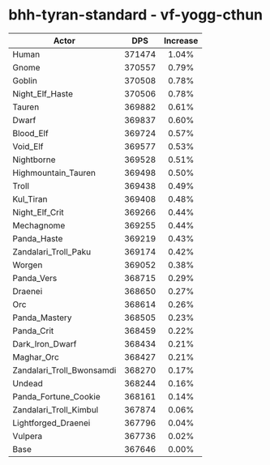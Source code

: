 # bhh-tyran-standard - vf-yogg-cthun
| Actor | DPS | Increase |
|---|:---:|:---:|
|Human|371474|1.04%|
|Gnome|370557|0.79%|
|Goblin|370508|0.78%|
|Night_Elf_Haste|370506|0.78%|
|Tauren|369882|0.61%|
|Dwarf|369837|0.60%|
|Blood_Elf|369724|0.57%|
|Void_Elf|369577|0.53%|
|Nightborne|369528|0.51%|
|Highmountain_Tauren|369498|0.50%|
|Troll|369438|0.49%|
|Kul_Tiran|369408|0.48%|
|Night_Elf_Crit|369266|0.44%|
|Mechagnome|369255|0.44%|
|Panda_Haste|369219|0.43%|
|Zandalari_Troll_Paku|369174|0.42%|
|Worgen|369052|0.38%|
|Panda_Vers|368715|0.29%|
|Draenei|368650|0.27%|
|Orc|368614|0.26%|
|Panda_Mastery|368505|0.23%|
|Panda_Crit|368459|0.22%|
|Dark_Iron_Dwarf|368434|0.21%|
|Maghar_Orc|368427|0.21%|
|Zandalari_Troll_Bwonsamdi|368270|0.17%|
|Undead|368244|0.16%|
|Panda_Fortune_Cookie|368161|0.14%|
|Zandalari_Troll_Kimbul|367874|0.06%|
|Lightforged_Draenei|367796|0.04%|
|Vulpera|367736|0.02%|
|Base|367646|0.00%|
